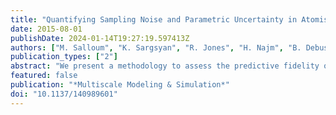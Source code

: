 ```yaml
---
title: "Quantifying Sampling Noise and Parametric Uncertainty in Atomistic-to-Continuum Simulations Using Surrogate Models"
date: 2015-08-01
publishDate: 2024-01-14T19:27:19.597413Z
authors: ["M. Salloum", "K. Sargsyan", "R. Jones", "H. Najm", "B. Debusschere"]
publication_types: ["2"]
abstract: "We present a methodology to assess the predictive fidelity of multiscale simulations by incorporating uncertainty in the information exchanged between the components of an atomistic-to-continuum simulation. We account for both the uncertainty due to finite sampling in molecular dynamics (MD) simulations and the uncertainty in the physical parameters of the model. Using Bayesian inference, we represent the expensive atomistic component by a surrogate model that relates the long-term output of the atomistic simulation to its uncertain inputs. We then present algorithms to solve for the variables exchanged across the atomistic-continuum interface in terms of polynomial chaos expansions (PCEs). We consider a simple Couette flow where velocities are exchanged between the atomistic and continuum components, while accounting for uncertainty in the atomistic model parameters and the continuum boundary conditions. Results show convergence of the coupling algorithm at a reasonable number of iterations. The uncertainty in the obtained variables significantly depends on the amount of data sampled from the MD simulations and on the width of the time averaging window used in the MD simulations."
featured: false
publication: "*Multiscale Modeling & Simulation*"
doi: "10.1137/140989601"
---
```


